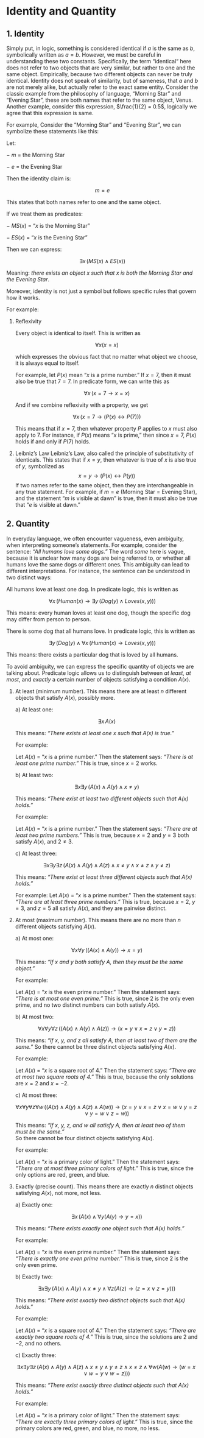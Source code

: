 # Identity and Quantity

## 1. Identity

Simply put, in logic, something is considered identical if $a$ is the same as $b$, symbolically written as $a = b$. However, we must be careful in understanding these two constants. Specifically, the term “identical“ here does not refer to two objects that are very similar, but rather to one and the same object. Empirically, because two different objects can never be truly identical. Identity does not speak of similarity, but of sameness, that $a$ and $b$ are not merely alike, but actually refer to the exact same entity. Consider the classic example from the philosophy of language, “Morning Star” and “Evening Star”, these are both names that refer to the same object, Venus. Another example, consider this expression, $\frac{1}{2} = 0.5$, logically we agree that this expression is same.

For example, Consider the “Morning Star” and “Evening Star”, we can symbolize these statements like this:

Let:

− $m$ = the Morning Star

− $e$ = the Evening Star

Then the identity claim is:

$$ m = e $$

This states that both names refer to one and the same object.

If we treat them as predicates:

− $MS(x)$ = “$x$ is the Morning Star”

− $ES(x)$ = “$x$ is the Evening Star”

Then we can express:

$$\exists x \, (MS(x) \land ES(x))$$

Meaning: *there exists an object $x$ such that $x$ is both the Morning Star and the Evening Star*.

Moreover, identity is not just a symbol but follows specific rules that govern how it works.

For example:

1. Reflexivity

    Every object is identical to itself. This is written as

    $$\forall x (x = x)$$

    which expresses the obvious fact that no matter what object we choose, it is always equal to itself.

    For example, let $P(x)$ mean “$x$ is a prime number.” If $x = 7$, then it must also be true that $7 = 7$. In predicate form, we can write this as

    $$\forall x \, (x = 7 \to x = x)$$

    And if we combine reflexivity with a property, we get

    $$\forall x \, (x = 7 \to (P(x) \leftrightarrow P(7)))$$

    This means that if $x = 7$, then whatever property $P$ applies to $x$ must also apply to $7$. For instance, if $P(x)$ means “$x$ is prime,” then since $x = 7$, $P(x)$ holds if and only if $P(7)$ holds.

2. Leibniz’s Law
    Leibniz’s Law, also called the principle of substitutivity of identicals. This states that if $x = y$, then whatever is true of $x$ is also true of $y$, symbolized as $$x = y \rightarrow (P(x) \leftrightarrow P(y))$$ If two names refer to the same object, then they are interchangeable in any true statement. For example, if $m = e$ (Morning Star = Evening Star), and the statement “$m$ is visible at dawn” is true, then it must also be true that “$e$ is visible at dawn.”

## 2. Quantity

In everyday language, we often encounter vagueness, even ambiguity, when interpreting someone’s statements. For example, consider the sentence: *“All humans love some dogs.”* The word *some* here is vague, because it is unclear how many dogs are being referred to, or whether all humans love the same dogs or different ones. This ambiguity can lead to different interpretations. For instance, the sentence can be understood in two distinct ways:

All humans love at least one dog. In predicate logic, this is written as

$$
\forall x \, (Human(x) \rightarrow \exists y \, (Dog(y) \land Loves(x,y)))
$$

This means: every human loves at least one dog, though the specific dog may differ from person to person.

There is some dog that all humans love. In predicate logic, this is written as

$$
\exists y \, (Dog(y) \land \forall x \, (Human(x) \rightarrow Loves(x,y)))
$$

This means: there exists a particular dog that is loved by all humans.

To avoid ambiguity, we can express the specific quantity of objects we are talking about. Predicate logic allows us to distinguish between *at least*, *at most*, and *exactly* a certain number of objects satisfying a condition $A(x)$.


1. At least (minimum number).
    This means there are at least $n$ different objects that satisfy $A(x)$, possibly more.

    a) At least one:

    $$
    \exists x \, A(x)
    $$

    This means: *“There exists at least one $x$ such that $A(x)$ is true.”*

    For example:

    Let $A(x)$ = “$x$ is a prime number.”
    Then the statement says: *“There is at least one prime number.”*
    This is true, since $x = 2$ works.

    b) At least two:

    $$
    \exists x \exists y \, (A(x) \land A(y) \land x \neq y)
    $$

    This means: *“There exist at least two different objects such that $A(x)$ holds.”*

    For example:
  
    Let $A(x)$ = “$x$ is a prime number.”
    Then the statement says: *“There are at least two prime numbers.”*
    This is true, because $x = 2$ and $y = 3$ both satisfy $A(x)$, and $2 \neq 3$.

    c) At least three:

    $$
    \exists x \exists y \exists z \, (A(x) \land A(y) \land A(z) \land x \neq y \land x \neq z \land y \neq z)
    $$

    This means: *“There exist at least three different objects such that $A(x)$ holds.”*

    For example:
    Let $A(x)$ = “$x$ is a prime number.”
    Then the statement says: *“There are at least three prime numbers.”*
    This is true, because $x = 2$, $y = 3$, and $z = 5$ all satisfy $A(x)$, and they are pairwise distinct.

2. At most (maximum number).
    This means there are no more than $n$ different objects satisfying $A(x)$.

    a) At most one:

    $$
    \forall x \forall y \, ((A(x) \land A(y)) \rightarrow x = y)
    $$

    This means: *“If $x$ and $y$ both satisfy $A$, then they must be the same object.”*

    For example:

    Let $A(x)$ = “$x$ is the even prime number.”
    Then the statement says: *“There is at most one even prime.”*
    This is true, since $2$ is the only even prime, and no two distinct numbers can both satisfy $A(x)$.

    b) At most two:

    $$
    \forall x \forall y \forall z \, ((A(x) \land A(y) \land A(z)) \rightarrow (x = y \lor x = z \lor y = z))
    $$

    This means: *“If $x$, $y$, and $z$ all satisfy $A$, then at least two of them are the same.”*
    So there cannot be three distinct objects satisfying $A(x)$.

    For example:

    Let $A(x)$ = “$x$ is a square root of $4$.”
    Then the statement says: *“There are at most two square roots of $4$.”*
    This is true, because the only solutions are $x = 2$ and $x = -2$.

    c) At most three:

    $$
    \forall x \forall y \forall z \forall w \, ((A(x) \land A(y) \land A(z) \land A(w)) \rightarrow (x = y \lor x = z \lor x = w \lor y = z \lor y = w \lor z = w))
    $$

    This means: *“If $x$, $y$, $z$, and $w$ all satisfy $A$, then at least two of them must be the same.”*  
    So there cannot be four distinct objects satisfying $A(x)$.

    For example:

    Let $A(x)$ = “$x$ is a primary color of light.”
    Then the statement says: *“There are at most three primary colors of light.”*
    This is true, since the only options are red, green, and blue.

3. Exactly (precise count).
    This means there are exactly $n$ distinct objects satisfying $A(x)$, not more, not less.

    a) Exactly one:

    $$
    \exists x \, (A(x) \land \forall y (A(y) \rightarrow y = x))
    $$

    This means: *“There exists exactly one object such that $A(x)$ holds.”*

    For example:

    Let $A(x)$ = “$x$ is the even prime number.”
    Then the statement says: *“There is exactly one even prime number.”*
    This is true, since $2$ is the only even prime.

    b) Exactly two:

    $$
    \exists x \exists y \, (A(x) \land A(y) \land x \neq y \land \forall z (A(z) \rightarrow (z = x \lor z = y)))
    $$

    This means: *“There exist exactly two distinct objects such that $A(x)$ holds.”*

    For example:

    Let $A(x)$ = “$x$ is a square root of $4$.”
    Then the statement says: *“There are exactly two square roots of $4$.”*
    This is true, since the solutions are $2$ and $-2$, and no others.

    c) Exactly three:

    $$
    \exists x \exists y \exists z \, (A(x) \land A(y) \land A(z) \land x \neq y \land y \neq z \land x \neq z \land \forall w (A(w) \rightarrow (w = x \lor w = y \lor w = z)))
    $$

    This means: *“There exist exactly three distinct objects such that $A(x)$ holds.”*

    For example:

    Let $A(x)$ = “$x$ is a primary color of light.”
    Then the statement says: *“There are exactly three primary colors of light.”*
    This is true, since the primary colors are red, green, and blue, no more, no less.
